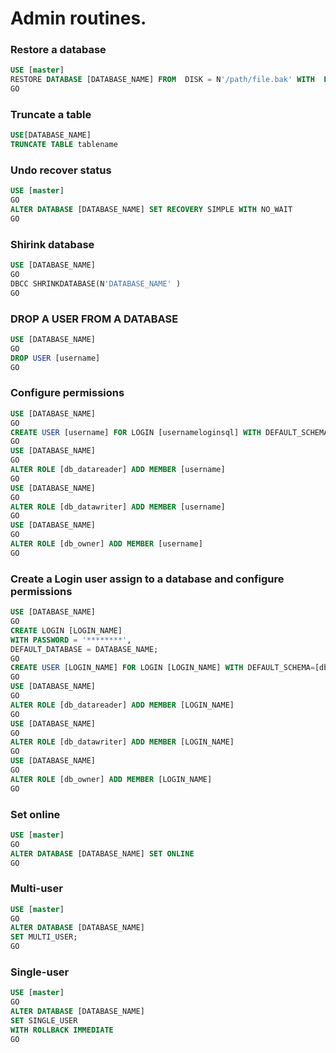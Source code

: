 # Admin routines.

### Restore a database

```SQL
USE [master]
RESTORE DATABASE [DATABASE_NAME] FROM  DISK = N'/path/file.bak' WITH  FILE = 1, NORECOVERY,  NOUNLOAD,  REPLACE,  STATS = 5
GO
```

### Truncate a table

```SQL
USE[DATABASE_NAME]
TRUNCATE TABLE tablename
```

### Undo recover status

```SQL
USE [master]
GO
ALTER DATABASE [DATABASE_NAME] SET RECOVERY SIMPLE WITH NO_WAIT
GO
```
### Shirink database

```SQL
USE [DATABASE_NAME]
GO
DBCC SHRINKDATABASE(N'DATABASE_NAME' )
GO
```

### DROP A USER FROM A DATABASE
```SQL
USE [DATABASE_NAME]
GO
DROP USER [username]
GO
```

### Configure permissions 
```SQL
USE [DATABASE_NAME]
GO
CREATE USER [username] FOR LOGIN [usernameloginsql] WITH DEFAULT_SCHEMA=[dbo]
GO
USE [DATABASE_NAME]
GO
ALTER ROLE [db_datareader] ADD MEMBER [username]
GO
USE [DATABASE_NAME]
GO
ALTER ROLE [db_datawriter] ADD MEMBER [username]
GO
USE [DATABASE_NAME]
GO
ALTER ROLE [db_owner] ADD MEMBER [username]
GO
```

### Create a Login user assign to a database and configure permissions
```SQL
USE [DATABASE_NAME]
GO
CREATE LOGIN [LOGIN_NAME]
WITH PASSWORD = '********',
DEFAULT_DATABASE = DATABASE_NAME;
GO
CREATE USER [LOGIN_NAME] FOR LOGIN [LOGIN_NAME] WITH DEFAULT_SCHEMA=[dbo]
GO
USE [DATABASE_NAME]
GO
ALTER ROLE [db_datareader] ADD MEMBER [LOGIN_NAME]
GO
USE [DATABASE_NAME]
GO
ALTER ROLE [db_datawriter] ADD MEMBER [LOGIN_NAME]
GO
USE [DATABASE_NAME]
GO
ALTER ROLE [db_owner] ADD MEMBER [LOGIN_NAME]
GO
```

### Set online
```SQL
USE [master]
GO 
ALTER DATABASE [DATABASE_NAME] SET ONLINE
GO
```

### Multi-user
```SQL
USE [master]
GO
ALTER DATABASE [DATABASE_NAME]
SET MULTI_USER;
GO
```

### Single-user
```SQL
USE [master]
GO
ALTER DATABASE [DATABASE_NAME]
SET SINGLE_USER
WITH ROLLBACK IMMEDIATE
GO
```
